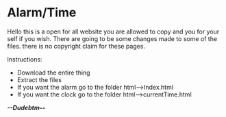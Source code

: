 # Alarm/Time

   Hello this is a open for all website you are allowed to copy and you for your self if you wish. There are going to be some changes made to some of the files. 
there is no copyright claim for these pages.

Instructions:
- Download the entire thing
- Extract the files
- If you want the alarm go to the folder html-->Index.html
- If you want the clock go to the folder html-->currentTime.html

***--Dudebtm--***
   
